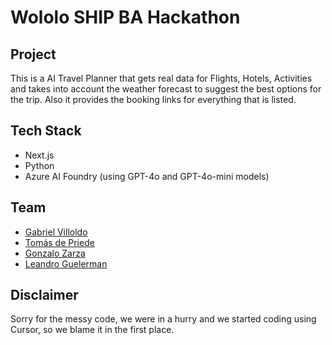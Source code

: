 # Wololo SHIP BA Hackathon

## Project

This is a AI Travel Planner that gets real data for Flights, Hotels, Activities and takes into account the weather forecast to suggest the best options for the trip. Also it provides the booking links for everything that is listed.

## Tech Stack

- Next.js
- Python
- Azure AI Foundry (using GPT-4o and GPT-4o-mini models)

## Team
- [Gabriel Villoldo](https://github.com/gvillo)
- [Tomás de Priede](https://github.com/tomiito)
- [Gonzalo Zarza](https://github.com/zeta22)
- [Leandro Guelerman](https://github.com/Leandro-Guelerman)

## Disclaimer

Sorry for the messy code, we were in a hurry and we started coding using Cursor, so we blame it in the first place.
